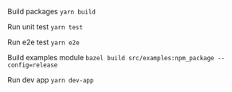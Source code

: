 Build packages
`yarn build`

Run unit test
`yarn test`

Run e2e test
`yarn e2e`

Build examples module
`bazel build src/examples:npm_package --config=release`

Run dev app
`yarn dev-app`
